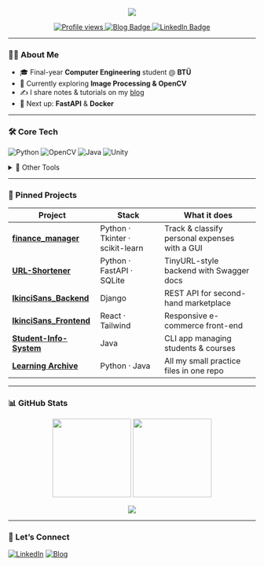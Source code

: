 <!-- Banner -->
<div align="center">
  <img src="https://readme-typing-svg.herokuapp.com/?lines=Hi,%20I’m%20Ayşenur%20👋;Computer%20Engineering%20Student;Image%20Processing%20Enthusiast;Always%20Learning%20🚀&center=true&width=500&height=50">
</div>

<p align="center">
  <a href="https://github.com/Aysenur-Erkin">
    <img src="https://komarev.com/ghpvc/?username=Aysenur-Erkin&style=flat-square&color=blue" alt="Profile views" />
  </a>
  <a href="https://talkbytechtalk.blogspot.com/">
    <img src="https://img.shields.io/badge/Blog-TechTalk-blue?logo=blogger&style=flat-square" alt="Blog Badge" />
  </a>
  <a href="https://linkedin.com/in/ayşenur-erkin">
    <img src="https://img.shields.io/badge/LinkedIn-Ayşenur%20Erkin-blue?logo=linkedin&style=flat-square" alt="LinkedIn Badge" />
  </a>
</p>

---

### 👩‍💻 About Me
- 🎓 Final-year **Computer Engineering** student @ **BTÜ**
- 🔭 Currently exploring **Image Processing & OpenCV**
- ✍️ I share notes & tutorials on my [blog](https://talkbytechtalk.blogspot.com/)
- 🌱 Next up: **FastAPI** & **Docker**

---

### 🛠 Core Tech
![Python](https://img.shields.io/badge/Python-3677A9?style=for-the-badge&logo=python&logoColor=white)
![OpenCV](https://img.shields.io/badge/OpenCV-5C3EE8?style=for-the-badge&logo=opencv&logoColor=white)
![Java](https://img.shields.io/badge/Java-F89820?style=for-the-badge&logo=java&logoColor=white)
![Unity](https://img.shields.io/badge/Unity-000000?style=for-the-badge&logo=unity&logoColor=white)

<details>
<summary>🧩 Other Tools</summary>

![C](https://img.shields.io/badge/C-00599C?style=flat-square&logo=c&logoColor=white)
![C#](https://img.shields.io/badge/C%23-239120?style=flat-square&logo=c-sharp&logoColor=white)
![Kotlin](https://img.shields.io/badge/Kotlin-0095D5?style=flat-square&logo=kotlin&logoColor=white)
![HTML5](https://img.shields.io/badge/HTML5-E34F26?style=flat-square&logo=html5&logoColor=white)
![CSS3](https://img.shields.io/badge/CSS3-1572B6?style=flat-square&logo=css3&logoColor=white)
![MySQL](https://img.shields.io/badge/MySQL-4479A1?style=flat-square&logo=mysql&logoColor=white)
![Firebase](https://img.shields.io/badge/Firebase-FFCA28?style=flat-square&logo=firebase&logoColor=black)

</details>

---

### 🚀 Pinned Projects
| Project | Stack | What it does |
|---------|-------|--------------|
| [**finance_manager**](https://github.com/Aysenur-Erkin/finance_manager) | Python · Tkinter · scikit-learn | Track & classify personal expenses with a GUI |
| [**URL-Shortener**](https://github.com/Aysenur-Erkin/URL-Shortener) | Python · FastAPI · SQLite | TinyURL-style backend with Swagger docs |
| [**IkinciSans_Backend**](https://github.com/Aysenur-Erkin/IkinciSans_Backend) | Django | REST API for second-hand marketplace |
| [**IkinciSans_Frontend**](https://github.com/Aysenur-Erkin/IkinciSans_Frontend) | React · Tailwind | Responsive e-commerce front-end |
| [**Student-Info-System**](https://github.com/Aysenur-Erkin/student-information-system) | Java | CLI app managing students & courses |
| [**Learning Archive**](https://github.com/Aysenur-Erkin/archive-learning-exercises) | Python · Java | All my small practice files in one repo |

---

### 📊 GitHub Stats
<div align="center">
  <img height="160px" src="https://github-readme-stats.vercel.app/api?username=Aysenur-Erkin&show_icons=true&theme=default&hide_border=true" />
  <img height="160px" src="https://github-readme-stats.vercel.app/api/top-langs/?username=Aysenur-Erkin&layout=compact&hide_border=true" />
</div>

<p align="center">
  <img src="https://github-readme-streak-stats.herokuapp.com/?user=Aysenur-Erkin&hide_border=true" />
</p>

---

### 💬 Let’s Connect
[![LinkedIn](https://img.shields.io/badge/LinkedIn-0A66C2?style=for-the-badge&logo=linkedin&logoColor=white)](https://linkedin.com/in/ayşenur-erkin)
[![Blog](https://img.shields.io/badge/Blog-TechTalk-ff69b4?style=for-the-badge)](https://talkbytechtalk.blogspot.com/)

